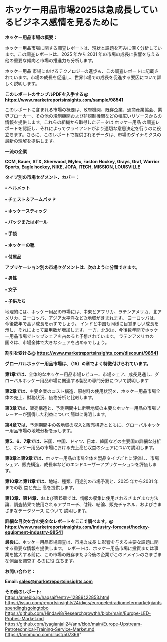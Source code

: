 # ホッケー用品市場2025は急成長しているビジネス感情を見るために

<strong><b>ホッケー用品市場の概要：</b></strong>

ホッケー用品市場に関する調査レポートは、現状と課題を巧みに深く分析しています。この調査レポートは、2025 年から 2031 年の市場の成長に影響を与える他の重要な傾向と市場の推進力も分析します。

ホッケー用品 市場におけるテクノロジーの進歩も、この調査レポートに記載されています。市場の成長を促進し、世界市場での成長を促進する要因について詳しく説明します。

<strong>このレポートのサンプルPDFを入手する @ <a href=https://www.marketreportsinsights.com/sample/98541>https://www.marketreportsinsights.com/sample/98541</a></strong>

このレポートに含まれる市場の概要は、政府機関、既存企業、通商産業協会、業界ブローカー、その他の規制機関および非規制機関などの幅広いリソースからの情報を提供します。これらの組織から取得したデータは ホッケー用品 の調査レポートを認証し、それによってクライアントがより適切な意思決定を行うのに役立ちます。さらに、このレポートで提供されるデータは、市場のダイナミクスの最新の理解を提供します。

<strong>一流の企業</strong>

<strong><b>CCM, Bauer, STX, Sherwood, Mylec, Easton Hockey, Grays, Graf, Warrior Sports, Eagle hockey, NIKE, JOFA, ITECH, MISSION, LOUISVILLE</b></strong>

<strong><b>タイプ別の市場セグメント、カバー：</b></strong>

<strong>• ヘルメット<br><br>• チェスト＆アームパッド<br><br>• ホッケースティック<br><br>• パックまたはボール<br><br>• 手袋<br><br>• ホッケーの靴<br><br>• 付属品</strong>

<strong><b>アプリケーション別の市場セグメントは、次のように分類できます。</b></strong>

<strong>• 男性<br><br>• 女子<br><br>• 子供たち</strong>

 地理的には、ホッケー用品の市場には、中東とアフリカ、ラテンアメリカ、北アメリカ、ヨーロッパ、アジア太平洋などの地域が含まれます。 ヨーロッパは、今後数年で高い成長を示すでしょう。 インドと中国も同様に目覚ましい成長を示し、それによって雇用数が増加します。 一方、北米は、今後数年間でホッケー用品市場でトップシェアを占めると予想されています。 ラテンアメリカの国々は、市場全体で大きなシェアを占めるでしょう。

<strong>割引を受ける@ <a href=https://www.marketreportsinsights.com/discount/98541>https://www.marketreportsinsights.com/discount/98541</a></strong>

<strong><b>グローバルホッケー用品市場は、（15）の章でよく特徴付けられています。</b></strong>

<strong><b>第</b></strong><strong><b>1章では、</b></strong>全体的なホッケー用品市場レビュー、市場シェア、成長見通し、グローバルホッケー用品市場に関連する製品の専門分野について説明します

<strong><b>第2章では、</b></strong>主要企業のコスト構造、原材料の使用状況を、ホッケー用品市場全体の売上、財務状況、価格分析と比較します。

<strong><b>第3章では、</b></strong>販売構造と、予測期間中に新興地域の主要なホッケー用品の市場プレーヤーが獲得した利益について簡単に説明します。

<strong><b>第4章では、</b></strong>予測期間中の各地域の収入と販売構造とともに、グローバルホッケー用品市場の地域分析を示します。

<strong><b>第5、6、7章では、</b></strong>米国、中国、ドイツ、日本、韓国などの主要国の詳細な分析と、ホッケー用品の市場における売上高と収益のシェアについて説明します。

<strong><b>第8章と第9章では、</b></strong>ホッケー用品の市場全体を製品タイプごとに評価し、市場シェア、販売構造、成長率などのエンドユーザーアプリケーションを評価します。

<strong><b>第10章と第11章では、</b></strong>地域、種類、用途別の市場予測と、2025 年から2031 年までの収 益と売上 高を提供します。

<strong><b>第13章、第14章、</b></strong>および第15章では、情報の収集に使用されるさまざまな方法論、調査結果で使用されるアプローチ、付録、結論、販売チャネル、およびさまざまなデータソース について 説明します。

<strong>詳細な目次を含む完全なレポートをここで調べます。@ <a href=https://www.marketreportsinsights.com/industry-forecast/hockey-equipment-industry-98541>https://www.marketreportsinsights.com/industry-forecast/hockey-equipment-industry-98541</a></strong>

<strong><b>最後に、</b></strong>ホッケー用品市場調査は、市場の成長 に影響を</a>与える主要な課題に関する重要な情報を提供します。 レポートは、ホッケー用品市場に投資または事業を拡大する前に、この市場の既存または今後の企業がこのドメインのさまざまな側面を調査す るのに役 立ちます。

<strong><b>お問い合わせ：</b></strong>

<strong>Email: </strong><a href=mailto:sales@marketreportsinsights.com><strong>sales@marketreportsinsights.com</strong></a>

<strong>その他のレポート:</strong>
<br>
<a href=https://ameblo.jp/haqsaif/entry-12889422853.html>https://ameblo.jp/haqsaif/entry-12889422853.html</a>
<br>
<a href=https://issuu.com/reportsinsights24/docs/europeledradiometermarketgiantsspendingisgoingtobo>https://issuu.com/reportsinsights24/docs/europeledradiometermarketgiantsspendingisgoingtobo</a>
<br>
<a href=https://github.com/Hindavi8/Researchgrowthh/blob/main/Europe-LED-Probes-Market.md>https://github.com/Hindavi8/Researchgrowthh/blob/main/Europe-LED-Probes-Market.md</a>
<br>
<a href=https://github.com/tyagianjali24/ann/blob/main/Europe-Upstream-Petrotechnical-Training-Service-Market.md>https://github.com/tyagianjali24/ann/blob/main/Europe-Upstream-Petrotechnical-Training-Service-Market.md</a>
<br>
<a href=https://tanomuno.com/illust/507366>https://tanomuno.com/illust/507366</a>"
